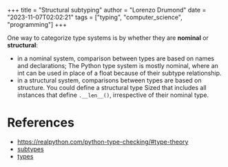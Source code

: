 +++
title = "Structural subtyping"
author = "Lorenzo Drumond"
date = "2023-11-07T02:02:21"
tags = ["typing",  "computer_science",  "programming"]
+++


One way to categorize type systems is by whether they are **nominal**
or **structural**:
- in a nominal system, comparison between types are based on names and declarations; The Python type system is mostly nominal, where an int can be used in place of a float because of their subtype relationship.
- in a structural system, comparisons between types are based on structure. You could define a structural type Sized that includes all instances that define `.__len__()`, irrespective of their nominal type.

# References
- https://realpython.com/python-type-checking/#type-theory
- [subtypes](/wiki/subtypes/)
- [types](/wiki/types/)
